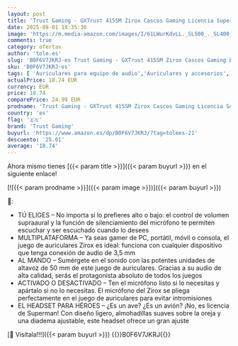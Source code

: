 ```yaml
---
layout: post
title: 'Trust Gaming - GXTrust 415SM Zirox Cascos Gaming Licencia Superman para PC Xbox PS4 PS5 Switch Mobile  Drivers de 50 mm  Conexión 3.5 mm  Micrófono Plegable  Auriculares Ligeros con Cable 2m Over-Ear  Azul'
date: 2025-08-01 18:35:30
image: 'https://m.media-amazon.com/images/I/61LWurKdvLL._SL500_._SL400_.jpg'
comments: true
category: ofertas
author: 'tole.es'
slug: 'B0F6V7JKRJ-es Trust Gaming - GXTrust 415SM Zirox Cascos Gaming Licencia...'
sku: 'B0F6V7JKRJ-es'
tags: [ 'Auriculares para equipo de audio','Auriculares y accesorios','Electrónica','ps4','ps5','trust gaming','xbox','🇪🇸', ]
actualPrice: 18.74 EUR
currency: EUR
price: 18.74
comparePrice: 24.99 EUR
prodname: 'Trust Gaming - GXTrust 415SM Zirox Cascos Gaming Licencia Superman para PC Xbox PS4 PS5 Switch Mobile  Drivers de 50 mm  Conexión 3.5 mm  Micrófono Plegable  Auriculares Ligeros con Cable 2m Over-Ear  Azul'
country: 'es'
flag: '🇪🇸'
brand: 'Trust Gaming'
buyurl: 'https://www.amazon.es/dp/B0F6V7JKRJ/?tag=tolees-21'
descuento: '25.01'
average: '18.74'
---
```


Ahora mismo tienes [{{< param title >}}]({{< param buyurl >}}) en el siguiente enlace!

[![{{< param prodname >}}]({{< param image >}})]({{< param buyurl >}})

🔎:

- TÚ ELIGES – No importa si lo prefieres alto o bajo: el control de volumen supraaural y la función de silenciamiento del micrófono te permiten escuchar y ser escuchado cuando lo desees
- MULTIPLATAFORMA – Ya seas gamer de PC, portátil, móvil o consola, el juego de auriculares Zirox es ideal: funciona con cualquier dispositivo que tenga conexión de audio de 3,5 mm
- AL MANDO – Sumérgete en el sonido con las potentes unidades de altavoz de 50 mm de este juego de auriculares. Gracias a su audio de alta calidad, serás el protagonista absoluto de todos los juegos
- ACTIVADO O DESACTIVADO – Ten el micrófono listo si lo necesitas y apártalo si no lo necesitas. El micrófono del Zirox se pliega perfectamente en el juego de auriculares para evitar intromisiones
- EL HEADSET PARA HÉROES – ¿Es un ave? ¿Es un avión? ¡No, es licencia de Superman! Con diseño ligero, almohadillas suaves sobre la oreja y una diadema ajustable, este headset ofrece un gran ajuste

[🛒 Visítala!!!]({{< param buyurl >}})
{{<world>}}B0F6V7JKRJ{{</world>}}
